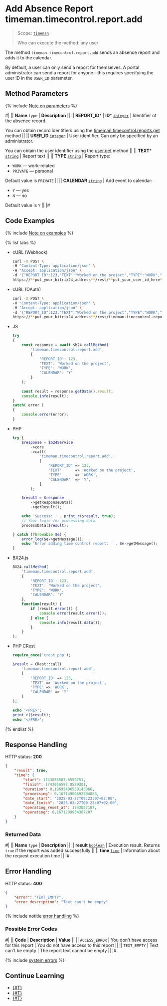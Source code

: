 # Add Absence Report timeman.timecontrol.report.add

> Scope: [`timeman`](../../scopes/permissions.md)
>
> Who can execute the method: any user

The method `timeman.timecontrol.report.add` sends an absence report and adds it to the calendar.

By default, a user can only send a report for themselves. A portal administrator can send a report for anyone—this requires specifying the user ID in the `USER_ID` parameter.

## Method Parameters

{% include [Note on parameters](../../../_includes/required.md) %}

#|
|| **Name**
`type` | **Description** ||
|| **REPORT_ID*** \| **ID***
[`integer`](../../data-types.md) | Identifier of the absence record.

You can obtain record identifiers using the [timeman.timecontrol.reports.get](./timeman-timecontrol-reports-get.md#reports) method ||
|| **USER_ID**
[`integer`](../../data-types.md) | User identifier. Can only be specified by an administrator.

You can obtain the user identifier using the [user.get](../../user/user-get.md) method ||
|| **TEXT***
[`string`](../../data-types.md) | Report text ||
|| **TYPE**
[`string`](../../data-types.md) | Report type:
- `WORK` — work-related
- `PRIVATE` — personal

Default value is `PRIVATE` ||
|| **CALENDAR**
[`string`](../../data-types.md) | Add event to calendar:
- `Y` — yes
- `N` — no

Default value is `Y` ||
|#

## Code Examples

{% include [Note on examples](../../../_includes/examples.md) %}

{% list tabs %}

- cURL (Webhook)

    ```bash
    curl -X POST \
    -H "Content-Type: application/json" \
    -H "Accept: application/json" \
    -d '{"REPORT_ID":123,"TEXT":"Worked on the project","TYPE":"WORK","CALENDAR":"Y"}' \
    https://**put_your_bitrix24_address**/rest/**put_your_user_id_here**/**put_your_webhook_here**/timeman.timecontrol.report.add
    ```

- cURL (OAuth)

    ```bash
    curl -X POST \
    -H "Content-Type: application/json" \
    -H "Accept: application/json" \
    -d '{"REPORT_ID":123,"TEXT":"Worked on the project","TYPE":"WORK","CALENDAR":"Y","auth":"**put_access_token_here**"}' \
    https://**put_your_bitrix24_address**/rest/timeman.timecontrol.report.add
    ```

- JS

    ```js
    try
    {
    	const response = await $b24.callMethod(
    		'timeman.timecontrol.report.add',
    		{
    			'REPORT_ID': 123,
    			'TEXT': 'Worked on the project',
    			'TYPE': 'WORK',
    			'CALENDAR': 'Y'
    		}
    	);
    	
    	const result = response.getData().result;
    	console.info(result);
    }
    catch( error )
    {
    	console.error(error);
    }
    ```

- PHP

    ```php
    try {
        $response = $b24Service
            ->core
            ->call(
                'timeman.timecontrol.report.add',
                [
                    'REPORT_ID' => 123,
                    'TEXT'      => 'Worked on the project',
                    'TYPE'      => 'WORK',
                    'CALENDAR'  => 'Y',
                ]
            );
    
        $result = $response
            ->getResponseData()
            ->getResult();
    
        echo 'Success: ' . print_r($result, true);
        // Your logic for processing data
        processData($result);
    
    } catch (Throwable $e) {
        error_log($e->getMessage());
        echo 'Error adding time control report: ' . $e->getMessage();
    }
    ```

- BX24.js

    ```js
    BX24.callMethod(
        'timeman.timecontrol.report.add',
        {
            'REPORT_ID': 123,
            'TEXT': 'Worked on the project',
            'TYPE': 'WORK',
            'CALENDAR': 'Y'
        },
        function(result) {
            if (result.error()) {
                console.error(result.error());
            } else {
                console.info(result.data());
            }
        }
    );
    ```

- PHP CRest

    ```php
    require_once('crest.php');

    $result = CRest::call(
        'timeman.timecontrol.report.add',
        [
            'REPORT_ID' => 123,
            'TEXT' => 'Worked on the project',
            'TYPE' => 'WORK',
            'CALENDAR' => 'Y'
        ]
    );

    echo '<PRE>';
    print_r($result);
    echo '</PRE>';
    ```

{% endlist %}

## Response Handling

HTTP status: **200**

```json
{
    "result": true,
    "time": {
        "start": 1743056587.6559751,
        "finish": 1743056587.8529301,
        "duration": 0.19695496559143066,
        "processing": 0.16714906692504883,
        "date_start": "2025-03-27T09:23:07+02:00",
        "date_finish": "2025-03-27T09:23:07+02:00",
        "operating_reset_at": 1743057187,
        "operating": 0.1671299934387207
    }
}
```

### Returned Data

#|
|| **Name**
`type` | **Description** ||
|| **result**
[`boolean`](../../data-types.md) | Execution result. Returns `true` if the report was added successfully ||
|| **time**
[`time`](../../data-types.md#time) | Information about the request execution time ||
|#

## Error Handling

HTTP status: **400**

```json
{
    "error": "TEXT_EMPTY",
    "error_description": "Text can't be empty"
}
```

{% include notitle [error handling](../../../_includes/error-info.md) %}

### Possible Error Codes

#|
|| **Code** | **Description** | **Value** ||
|| `ACCESS_ERROR` | You don't have access for this report | You do not have access to this report ||
|| `TEXT_EMPTY` | Text can't be empty | The report text cannot be empty ||
|#

{% include [system errors](../../../_includes/system-errors.md) %}

## Continue Learning 

- [{#T}](./index.md)
- [{#T}](./timeman-timecontrol-reports-get.md)
- [{#T}](./timeman-timecontrol-reports-users-get.md)